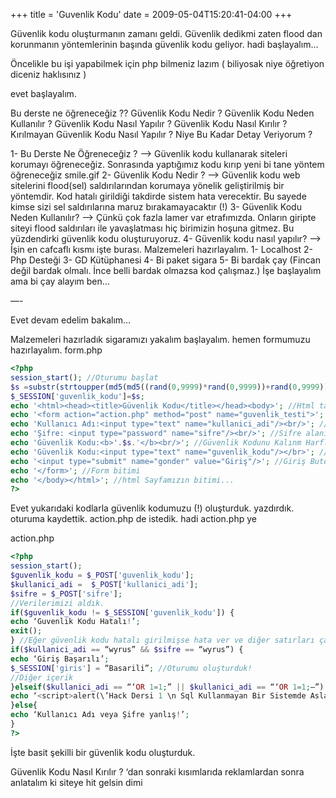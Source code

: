 +++
title = 'Guvenlik Kodu'
date = 2009-05-04T15:20:41-04:00
+++

Güvenlik kodu oluşturmanın zamanı geldi. Güvenlik dedikmi zaten flood dan korunmanın yöntemlerinin başında güvenlik kodu geliyor. hadi başlayalım…

Öncelikle bu işi yapabilmek için php bilmeniz lazım ( biliyosak niye öğretiyon diceniz haklısınız )

evet başlayalım.

Bu derste ne öğreneceğiz ??
Güvenlik Kodu Nedir ?
Güvenlik Kodu Neden Kullanılır ?
Güvenlik Kodu Nasıl Yapılır ?
Güvenlik Kodu Nasıl Kırılır ?
Kırılmayan Güvenlik Kodu Nasıl Yapılır ?
Niye Bu Kadar Detay Veriyorum ?

1- Bu Derste Ne Öğreneceğiz ?
–> Güvenlik kodu kullanarak siteleri korumayı öğreneceğiz. Sonrasında yaptığımız kodu kırıp yeni bi tane yöntem öğreneceğiz smile.gif
2- Güvenlik Kodu Nedir ?
–> Güvenlik kodu web sitelerini flood(sel) saldırılarından korumaya yönelik geliştirilmiş bir yöntemdir. Kod hatalı girildiği takdirde sistem hata verecektir. Bu sayede kimse sizi sel saldırılarına maruz bırakamayacaktır (!)
3- Güvenlik Kodu Neden Kullanılır?
–> Çünkü çok fazla lamer var etrafımızda. Onların giripte siteyi flood saldırıları ile yavaşlatması hiç birimizin hoşuna gitmez. Bu yüzdendirki güvenlik kodu oluşturuyoruz.
4- Güvenlik kodu nasıl yapılır?
–> İşin en cafcaflı kısmı işte burası. Malzemeleri hazırlayalım.
1- Localhost
2- Php Desteği
3- GD Kütüphanesi
4- Bi paket sigara
5- Bi bardak çay (Fincan değil bardak olmalı. İnce belli bardak olmazsa kod çalışmaz.)
İşe başlayalım ama bi çay alayım ben…

—-

Evet devam edelim bakalım…

Malzemeleri hazırladık sigaramızı yakalım başlayalım.
hemen formumuzu hazırlayalım.
form.php
```php
<?php
session_start(); //Oturumu başlat
$s =substr(strtoupper(md5(md5((rand(0,9999)*rand(0,9999))+rand(0,9999)))),0,5);  //Oh yarasın kodları bi güzel iç içe geçirdik. 2 rasgele sayıyı çarpıp bir diğer rasgele sayıyla toplayarak 2 defa md5 yapıp harfleri buyulttukten sonra ilk 5 karakterini aldık :)
$_SESSION['guvenlik_kodu']=$s;
echo '<html><head><title>Güvenlik Kodu</title></head><body>'; //Html taglarimizle forma başladık
echo '<form action="action.php" method="post" name="guvenlik_testi">'; //Form başlangıcımızı yaptık
echo 'Kullanıcı Adı:<input type="text" name="kullanici_adi"/><br/>'; //Kullanıcı adı alanı
echo 'Şifre: <input type="password" name="sifre"/><br/>'; //Sifre alanı
echo 'Güvenlik Kodu:<b>'.$s.'</b><br/>'; //Güvenlik Kodunu Kalınm Harflerle Yazdırdık
echo 'Güvenlik Kodu:<input type="text" name="guvenlik_kodu"/></br>'; //Güvenlik kodu Alanı
echo '<input type="submit" name="gonder" value="Giriş"/>'; //Giriş Butonu
echo '</form>'; //Form bitimi
echo '</body></html>'; //html Sayfamızın bitimi...
?>
```

Evet yukarıdaki kodlarla güvenlik kodumuzu (!) oluşturduk. yazdırdık. oturuma kaydettik. action.php de istedik. hadi action.php ye

action.php
```php
<?php
session_start();
$guvenlik_kodu = $_POST['guvenlik_kodu'];
$kullanici_adi =  $_POST['kullanici_adi'];
$sifre = $_POST['sifre'];
//Verilerimizi aldık.
if($guvenlik_kodu != $_SESSION['guvenlik_kodu']) {
echo ‘Guvenlik Kodu Hatalı!’;
exit();
} //Eğer güvenlik kodu hatalı girilmişse hata ver ve diğer satırları çalıştırmaya çalışma (exit();)
if($kullanici_adi == “wyrus” && $sifre == “wyrus”) {
echo ‘Giriş Başarılı’;
$_SESSION['giris'] = “Basarili”; //Oturumu oluşturduk!
//Diğer içerik
}elseif($kullanici_adi == “‘OR 1=1;” || $kullanici_adi == “‘OR 1=1;–”) {
echo ‘<script>alert(\’Hack Dersi 1 \n Sql Kullanmayan Bir Sistemde Asla Sql Açığı Aranmaz!\’);</script>’; //Eğer hacker gelmişse siteye ders anlatımı yapalım :)
}else{
echo ‘Kullanıcı Adı veya Şifre yanlış!’;
}
?>
```
İşte basit şekilli bir güvenlik kodu oluşturduk.

Güvenlik Kodu Nasıl Kırılır ? ‘dan sonraki kısımlarıda reklamlardan sonra anlatalım ki siteye hit gelsin dimi

